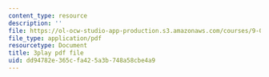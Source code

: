 ```yaml
---
content_type: resource
description: ''
file: https://ol-ocw-studio-app-production.s3.amazonaws.com/courses/9-00-introduction-to-psychology-fall-2004/dd94782e365cfa425a3b748a58cbe4a9_10509.pdf
file_type: application/pdf
resourcetype: Document
title: 3play pdf file
uid: dd94782e-365c-fa42-5a3b-748a58cbe4a9
---
```

